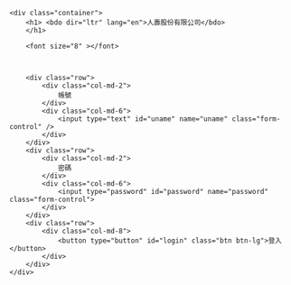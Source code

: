 
<html>
<head>
    <script src="https://ajax.googleapis.com/ajax/libs/jquery/3.5.1/jquery.min.js"></script>
    <link rel="stylesheet" href="https://stackpath.bootstrapcdn.com/bootstrap/4.1.3/css/bootstrap.min.css"
        integrity="sha384-MCw98/SFnGE8fJT3GXwEOngsV7Zt27NXFoaoApmYm81iuXoPkFOJwJ8ERdknLPMO" crossorigin="anonymous">
	<meta charset="utf-8" />
	
<style>	
	#block2
{
	position:absolute;
	top:40px; 
	left:10px;
	width:700px;
	height:420px;
  background-image:url(https://www.pension.org.tw/images/classroom/t-3-1.jpg);
    background-repeat:no-repeat;	

    background-size:cover;
	
} 
	</style>	
</head>
<body id="block2">

   
    <div class="container">
        <h1> <bdo dir="ltr" lang="en">人壽股份有限公司</bdo>
		</h1>
		
		<font size="8" ></font>
		
		
		
        <div class="row">
            <div class="col-md-2">
                帳號
            </div>
            <div class="col-md-6">
                <input type="text" id="uname" name="uname" class="form-control" />
            </div>
        </div>
        <div class="row">
            <div class="col-md-2">
                密碼
            </div>
            <div class="col-md-6">
                <input type="password" id="password" name="password" class="form-control">
            </div>
        </div>
        <div class="row">
            <div class="col-md-8">
                <button type="button" id="login" class="btn btn-lg">登入</button>
            </div>
        </div>
    </div>
</body>
</html>
<script>
    alldata = $('input');
    uname = $('#uname');
    password = $('#password');
    login = $('#login');
    function logining(uname, password, checkCode) 
	{
       //document.location.href="bag1-1.html";

	   $.post("login.php",
		{
			uname: uname,
			password: password,
			checkCode: checkCode
		},
		function (data, status) {                
			if (data.status == "login") 
			{
				alert("登入成功");
				document.location.href="bag1-0.html";
			}
			else 
			{
				alert("登入失敗");
				alldata.val("");
			}
		}, "json");
    }
    login.on('click', function () 
	{	
        logining(uname.val(), password.val(), "checkCode")
    });
</script>
